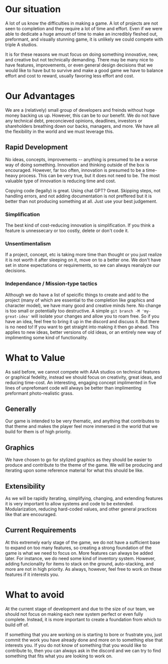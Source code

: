# Our situation
A lot of us know the difficulties in making a game. A lot of projects are not
seen to completion and they require a lot of time and effort. Even if we were
able to dedicate a huge amount of time to make an incredibly fleshed out,
preformant, and visually stunning game, it is unlikely we could compete with
triple A studios.

It is for these reasons we must focus on doing something innovative, new, and
creative but not technically demanding. There may be many nice to have features,
improvements, or even general design decisions that we would like to have but to
survive and make a good game we have to balance effort and cost to reward,
usually favoring less effort and cost.

# Our Advantages
We are a (relatively) small group of developers and freinds without huge money
backing us up. However, this can be to our benefit. We do not have any technical
debt, preconcieved opinions, deadlines, investors or shareholders breathing down
our backs, managers, and more. We have all the flexibility in the world and we
must leverage this.

## Rapid Development
No ideas, concepts, improvements -- anything is presumed to be a worse way of
doing something. Innovation and thinking outside of the box is encouraged.
However, far too often, innovation is presumed to be a time-heavy process. This
can be very true, but it does not need to be. The most valuable type of
innovation is reducing time and cost. 

Copying code (legally) is great. Using chat GPT? Great. Skipping steps, not
handling errors, and not adding documentation is not preffered but it is better
than not producing something at all. Just use your best judgement.

### Simplification
The best kind of cost-reducing innovation is simplification. If you think a
feature is unnessecary or too costly, delete or don't code it.

### Unsentimentalism
If a project, concept, etc is taking more time than thought or you just realize
it is not worth it after sleeping on it, move on to a better one. We don't have
set in stone expectations or requirements, so we can always reanalyze our
decisions.

### Independance / Mission-type tactics
Although we do have a list of speicific things to create and add to the project
(many of which are essential to the completion like graphics and character
model), we have many good and creative minds here. No change is too small or
potentially too destructive. A simple `git branch -M 'my-great-idea'` will
isolate your changes and allow you to roam free. So if you have an idea, feel
free to bring it up in the discord and discuss it. But there is no need to! If
you want to get straight into making it then go ahead. This applies to new
ideas, better versions of old ideas, or an entirely new way of implimenting some
kind of functionality.

# What to Value
As said before, we cannot compete with AAA studios on technical features or
graphical fedelity, instead we should focus on creativity, great ideas, and
reducing time-cost. An interesting, engaging concept implimented in five lines
of unprefomant code will always be better than implimenting preformant
photo-realistic grass.

## Generally
Our game is intended to be very thematic, and anything that contributes to that
theme and makes the player feel more immersed in the world that we build for
them is of high priority.

## Graphics
We have chosen to go for stylized graphics as they should be easier to produce
and contribute to the theme of the game. We will be producing and iterating upon
some reference material for what this should be like.

## Extensibility
As we will be rapidly iterating, simplifying, changing, and extending features
it is very important to allow systems and code to be extended. Modularization,
reducing hard-coded values, and other general practices like that are
encouraged.

## Current Requirements
At this extremely early stage of the game, we do not have a sufficient base to
expand on too many features, so creating a strong foundation of the game is what
we need to focus on. More features can always be added later. For instance, we
do need some kind of inventory system. However, adding funcionality for items to
stack on the ground, auto-stacking, and more are not in high priority. As
always, however, feel free to work on these features if it interests you.

# What to avoid
At the current stage of development and due to the size of our team, we should
not focus on making each new system perfect or even fully complete. Instead, it
is more important to create a foundation from which to build off of.

If something that you are working on is starting to bore or frustrate you, just
commit the work you have already done and more on to something else that
interests you. If you do not know of something that you would like to contribute
to, then you can always ask in the discord and we can try to find something that
fits what you are looking to work on.
